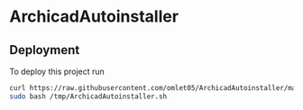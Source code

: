 # ArchicadAutoinstaller


## Deployment

To deploy this project run

```bash
curl https://raw.githubusercontent.com/omlet05/ArchicadAutoinstaller/main/ArchicadAutoinstaller.sh -o  /tmp/ArchicadAutoinstaller.sh
sudo bash /tmp/ArchicadAutoinstaller.sh
```



